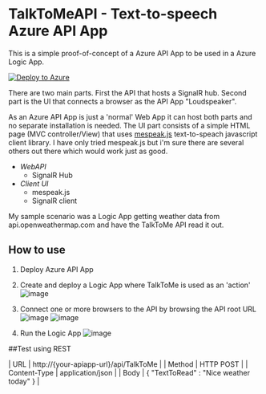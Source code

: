 # TalkToMeAPI - Text-to-speech Azure API App

This is a simple proof-of-concept of a Azure API App to be used in a Azure Logic App.

[![Deploy to Azure](http://azuredeploy.net/deploybutton.png)](https://azuredeploy.net/)

There are two main parts. First the API that hosts a SignalR hub. Second part is the UI that connects a browser as the API App "Loudspeaker".

As an Azure API App is just a 'normal' Web App it can host both parts and no separate installation is needed. The UI part consists of a simple HTML page (MVC controller/View) that uses [mespeak.js](http://www.masswerk.at/mespeak) text-to-speach javascript client library. I have only tried mespeak.js but i'm sure there are several others out there which would work just as good.

- *WebAPI*
  - SignalR Hub
- *Client UI*
  - mespeak.js
  - SignalR client

My sample scenario was a Logic App getting weather data from api.openweathermap.com and have the TalkToMe API read it out.

## How to use
1. Deploy Azure API App
2. Create and deploy a Logic App where TalkToMe is used as an 'action'
![image](https://cloud.githubusercontent.com/assets/1846780/11325058/07c80bfe-9144-11e5-8cbf-362b550b36a5.png)
  
3. Connect one or more browsers to the API by browsing the API root URL
![image](https://cloud.githubusercontent.com/assets/1846780/11325090/0b3af8ae-9145-11e5-90b6-41bee2edac9c.png)
![image](https://cloud.githubusercontent.com/assets/1846780/11325079/939c1bb6-9144-11e5-8c1c-d80669ff5165.png)

4. Run the Logic App
![image](https://cloud.githubusercontent.com/assets/1846780/11325065/480cb1ce-9144-11e5-8bda-1fc04134ce3a.png)


##Test using REST

| URL     | http://{your-apiapp-url}/api/TalkToMe |
| Method  | HTTP POST  |
| Content-Type  | application/json  |
| Body     | { "TextToRead" : "Nice weather today" } |
